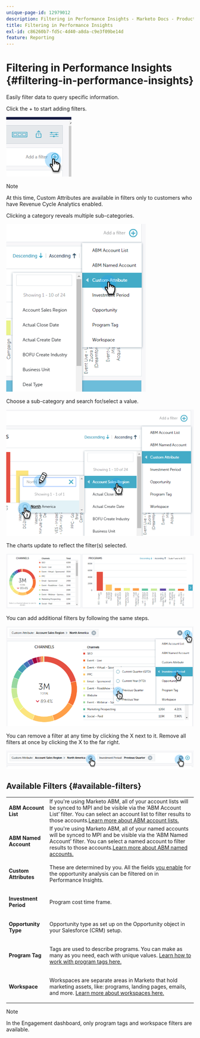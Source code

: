 ```yaml
---
unique-page-id: 12979012
description: Filtering in Performance Insights - Marketo Docs - Product Documentation
title: Filtering in Performance Insights
exl-id: c86260b7-fd5c-4d40-a8da-c9e3f09be14d
feature: Reporting
---
```

# Filtering in Performance Insights {#filtering-in-performance-insights}

Easily filter data to query specific information.

Click the + to start adding filters.

![](assets/1-1.png)

>[!NOTE]
>
>At this time, Custom Attributes are available in filters only to customers who have Revenue Cycle Analytics enabled.

Clicking a category reveals multiple sub-categories.

![](assets/two-1.png)

Choose a sub-category and search for/select a value.

![](assets/three.png)

The charts update to reflect the filter(s) selected.

![](assets/four-1.png)

You can add additional filters by following the same steps.

![](assets/five.png)

You can remove a filter at any time by clicking the X next to it. Remove all filters at once by clicking the X to the far right.

![](assets/6-2.png)

## Available Filters {#available-filters}

<table> 
 <tbody> 
  <tr> 
   <td colspan="1"><strong>ABM Account List</strong></td> 
   <td colspan="1">If you're using Marketo ABM, all of your account lists will be synced to MPI and be visible via the ‘ABM Account List’ filter. You can select an account list to filter results to those accounts.<a href="https://docs.marketo.com/display/public/DOCS/Account-Based+Web+Marketing+with+ABM" rel="nofollow">Learn more about ABM account lists.</a></td> 
  </tr> 
  <tr> 
   <td colspan="1"><strong>ABM Named Account</strong></td> 
   <td colspan="1">If you're using Marketo ABM, all of your named accounts will be synced to MPI and be visible via the ‘ABM Named Account’ filter. You can select a named account to filter results to those accounts.<a href="https://docs.marketo.com/x/eaCt" rel="nofollow">Learn more about ABM named accounts.</a></td> 
  </tr> 
  <tr> 
   <td colspan="1"><strong>Custom Attributes</strong></td> 
   <td colspan="1"><p>These are determined by you. All the fields <a href="/help/marketo/product-docs/reporting/revenue-cycle-analytics/revenue-tools/enabling-custom-field-sync-for-revenue-cycle-analytics.md" rel="nofollow">you enable</a> for the opportunity analysis can be filtered on in Performance Insights.</p></td> 
  </tr> 
  <tr> 
   <td colspan="1"><p><strong>Investment Period</strong></p></td> 
   <td colspan="1"><p>Program cost time frame.</p></td> 
  </tr> 
  <tr> 
   <td colspan="1"><p><strong>Opportunity Type</strong></p></td> 
   <td colspan="1"><p>Opportunity type as set up on the Opportunity object in your Salesforce (CRM) setup.</p></td> 
  </tr> 
  <tr> 
   <td><p><strong>Program Tag</strong></p></td> 
   <td><p>Tags are used to describe programs. You can make as many as you need, each with unique values. <a href="/help/marketo/product-docs/administration/tags/create-a-new-program-tag-and-tag-values.md" rel="nofollow">Learn how to work with program tags here.</a></p></td> 
  </tr> 
  <tr> 
   <td><strong>Workspace</strong></td> 
   <td><p>Workspaces are separate areas in Marketo that hold marketing assets, like: programs, landing pages, emails, and more. <a href="/help/marketo/product-docs/administration/workspaces-and-person-partitions/understanding-workspaces-and-person-partitions.md" rel="nofollow">Learn more about workspaces here.</a></p></td> 
  </tr> 
 </tbody> 
</table>

>[!NOTE]
>
>In the Engagement dashboard, only program tags and workspace filters are available.
